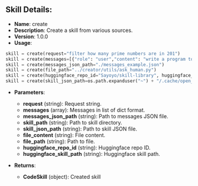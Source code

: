 ## Skill Details:
- **Name**: create
- **Description**: Create a skill from various sources.
- **Version**: 1.0.0
- **Usage**:
```python
skill = create(request="filter how many prime numbers are in 201")
skill = create(messages=[{"role": "user","content": "write a program to list all the python functions and their docstrings in a directory"},{"role": "assistant","content": "Sure, I can help with that. Here's the plan:\n\n1. First, we need to get a list of all Python files in the specified directory. We can do this by using the `os` and `glob` modules in Python.\n2. Then, for each Python file, we will parse the file to find all function definitions. We can do this by using the `ast` module in Python, which can parse Python source code into an abstract syntax tree (AST).\n3. For each function definition, we will extract the function's name and its docstring. The `ast` module can also help us with this.\n4. Finally, we will print out the function names and their docstrings.\n\nLet's start with step 1: getting a list of all Python files in the specified directory.","function_call": {"name": "run_code","arguments": "{\n  \"language\": \"python\",\n  \"code\": \"import os\\nimport glob\\n\\n# Get the current working directory\\ncwd = os.getcwd()\\n\\n# Get a list of all Python files in the directory\\npython_files = glob.glob(os.path.join(cwd, '*.py'))\\n\\npython_files\"\n}"}}])
skill = create(messages_json_path="./messages_example.json")
skill = create(file_path="../creator/utils/ask_human.py")
skill = create(huggingface_repo_id="Sayoyo/skill-library", huggingface_skill_path="extract_pdf_section")
skill = create(skill_json_path=os.path.expanduser("~") + "/.cache/open_creator/skill_library/create/skill.json")
```
- **Parameters**:
   - **request** (string): Request string.
   - **messages** (array): Messages in list of dict format.
   - **messages_json_path** (string): Path to messages JSON file.
   - **skill_path** (string): Path to skill directory.
   - **skill_json_path** (string): Path to skill JSON file.
   - **file_content** (string): File content.
   - **file_path** (string): Path to file.
   - **huggingface_repo_id** (string): Huggingface repo ID.
   - **huggingface_skill_path** (string): Huggingface skill path.

- **Returns**:
   - **CodeSkill** (object): Created skill